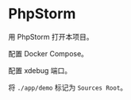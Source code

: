 # PhpStorm

用 PhpStorm 打开本项目。

配置 Docker Compose。

配置 xdebug 端口。

将 `./app/demo` 标记为 `Sources Root`。
